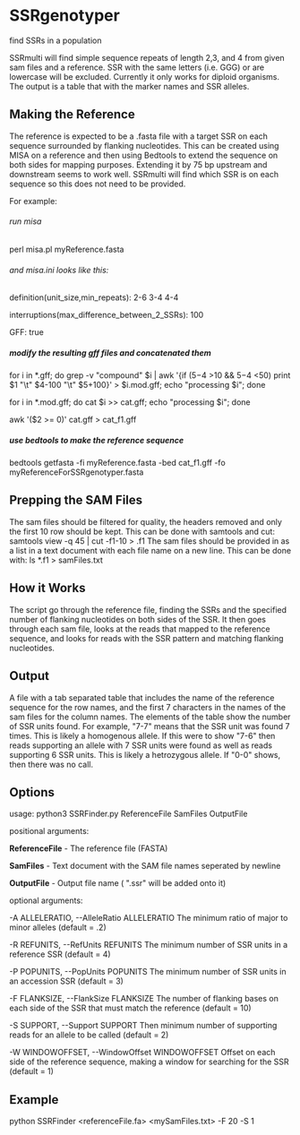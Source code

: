 # SSRgenotyper
find SSRs in a population

SSRmulti will find simple sequence repeats of length 2,3, and 4 from given sam files and a reference. SSR with the same letters (i.e. GGG) or are lowercase will be excluded. Currently it only works for diploid organisms. The output is a table that with the marker names and SSR alleles. 

## Making the Reference

The reference is expected to be a .fasta file with a target SSR on each sequence surrounded by flanking nucleotides. This can be created using MISA on a reference and then using Bedtools to extend the sequence on both sides for mapping purposes. Extending it by 75 bp upstream and downstream seems to work well. SSRmulti will find which SSR is on each sequence so this does not need to be provided.

For example:

###### run misa
perl misa.pl myReference.fasta

###### and misa.ini looks like this:

definition(unit_size,min_repeats):                   2-6 3-4 4-4

interruptions(max_difference_between_2_SSRs):        100

GFF:                                                     true

##### modify the resulting gff files and concatenated them
for i in \*.gff; do grep -v "compound" $i | awk '{if ($5-$4 >10 && $5-$4 <50) print $1 "\t" $4-100 "\t" $5+100}' > $i.mod.gff; echo "processing $i"; done

for i in \*.mod.gff; do cat $i >> cat.gff; echo "processing $i"; done

awk '($2 >= 0)' cat.gff > cat_f1.gff 

##### use bedtools to make the reference sequence

bedtools getfasta -fi myReference.fasta -bed cat_f1.gff -fo myReferenceForSSRgenotyper.fasta

## Prepping the SAM Files
The sam files should be filtered for quality, the headers removed and only the first 10 row should be kept. This can be done with samtools and cut:
  samtools view -q 45 <samFile> | cut -f1-10 > <samFile>.f1
The sam files should be provided in as a list in a text document with each file name on a new line. This can be done with:
  ls *.f1 > samFiles.txt

## How it Works

The script go through the reference file, finding the SSRs and the specified number of flanking nucleotides on both sides of the SSR. It then goes through each sam file, looks at the reads that mapped to the reference sequence, and looks for reads with the SSR pattern and matching flanking nucleotides.

## Output

A file with a tab separated table that includes the name of the reference sequence for the row names, and the first 7 characters in the names of the sam files for the column names. The elements of the table show the number of SSR units found. For example, "7-7" means that the SSR unit was found 7 times. This is likely a homogenous allele. If this were to show "7-6" then reads supporting an allele with 7 SSR units were found as well as reads supporting 6 SSR units. This is likely a hetrozygous allele. If "0-0" shows, then there was no call.

## Options

usage: python3 SSRFinder.py ReferenceFile SamFiles OutputFile

positional arguments:

**ReferenceFile** - The reference file (FASTA)

**SamFiles** - Text document with the SAM file names seperated by
                        newline
                        
**OutputFile** - Output file name ( ".ssr" will be added onto it)

optional arguments:
  
  -A ALLELERATIO, --AlleleRatio ALLELERATIO
                        The minimum ratio of major to minor alleles 
                        (default = .2)
  
  -R REFUNITS, --RefUnits REFUNITS
                        The minimum number of SSR units in a reference SSR
                        (default = 4)
  
  -P POPUNITS, --PopUnits POPUNITS
                        The minimum number of SSR units in an accession SSR
                        (default = 3)
  
  -F FLANKSIZE, --FlankSize FLANKSIZE
                        The number of flanking bases on each side of the SSR
                        that must match the reference (default = 10)
  
  -S SUPPORT, --Support SUPPORT
                        Then minimum number of supporting reads for an allele
                        to be called (default = 2)
  
  -W WINDOWOFFSET, --WindowOffset WINDOWOFFSET
                        Offset on each side of the reference sequence, making
                        a window for searching for the SSR (default = 1)

## Example
python SSRFinder <referenceFile.fa> <mySamFiles.txt> <myOutput> -F 20 -S 1

